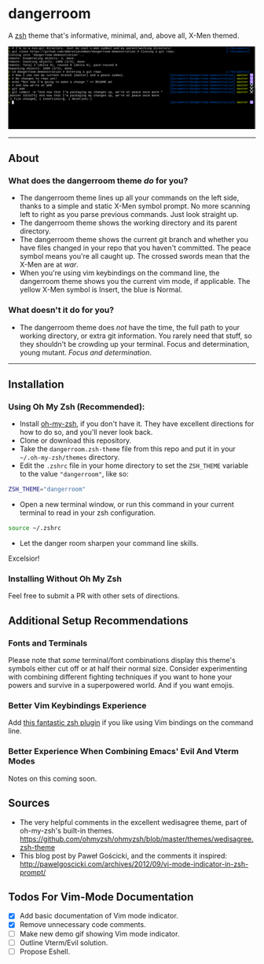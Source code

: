 # dangerroom

A [zsh][zsh] theme that's informative, minimal, and, above all, X-Men themed.

![A pictorial demonstration of dangerroom usage.](./dangerroom-demo.png "Pretty cool, huh.")

---

## About

### What does the dangerroom theme _do_ for you?

- The dangerroom theme lines up all your commands on the left side, thanks to a simple and static X-Men symbol prompt. No more scanning left to right as you parse previous commands. Just look straight up.
- The dangerroom theme shows the working directory and its parent directory.
- The dangerroom theme shows the current git branch and whether you have files changed in your repo that you haven't committed. The peace symbol means you're all caught up. The crossed swords mean that the X-Men are at _war_.
- When you're using vim keybindings on the command line, the dangerroom theme shows you the current vim mode, if applicable. The yellow X-Men symbol is Insert, the blue is Normal.

### What doesn't it do for you?

- The dangerroom theme does _not_ have the time, the full path to your working directory, or extra git information. You rarely need that stuff, so they shouldn't be crowding up your terminal. Focus and determination, young mutant. _Focus and determination_.

---

## Installation

### Using Oh My Zsh (Recommended):

- Install [oh-my-zsh][oh-my-zsh], if you don't have it. They have excellent directions for how to do so, and you'll never look back.
- Clone or download this repository.
- Take the `dangerroom.zsh-theme` file from this repo and put it in your `~/.oh-my-zsh/themes` directory.
- Edit the `.zshrc` file in your home directory to set the `ZSH_THEME` variable to the value `"dangerroom"`, like so:

```sh
ZSH_THEME="dangerroom"
```

- Open a new terminal window, or run this command in your current terminal to read in your zsh configuration.

```sh
source ~/.zshrc
```

- Let the danger room sharpen your command line skills.

Excelsior!


### Installing Without Oh My Zsh

Feel free to submit a PR with other sets of directions.

## Additional Setup Recommendations

### Fonts and Terminals

Please note that _some_ terminal/font combinations display this theme's symbols either cut off or at half their normal size. Consider experimenting with combining different fighting techniques if you want to hone your powers and survive in a superpowered world. And if you want emojis.

### Better Vim Keybindings Experience

Add [this fantastic zsh plugin](https://github.com/softmoth/zsh-vim-mode) if you like using Vim bindings on the command line.

### Better Experience When Combining Emacs' Evil And Vterm Modes

Notes on this coming soon.

## Sources

- The very helpful comments in the excellent wedisagree theme, part of oh-my-zsh's built-in themes. https://github.com/ohmyzsh/ohmyzsh/blob/master/themes/wedisagree.zsh-theme
- This blog post by Paweł Gościcki, and the comments it inspired: http://pawelgoscicki.com/archives/2012/09/vi-mode-indicator-in-zsh-prompt/

## Todos For Vim-Mode Documentation

- [x] Add basic documentation of Vim mode indicator.
- [x] Remove unnecessary code comments.
- [ ] Make new demo gif showing Vim mode indicator.
- [ ] Outline Vterm/Evil solution.
- [ ] Propose Eshell.

[oh-my-zsh]: https://github.com/robbyrussell/oh-my-zsh
[zsh]: https://zsh.sourceforge.io/
